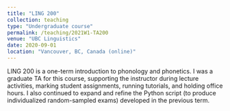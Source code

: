 ```yaml
---
title: "LING 200"
collection: teaching
type: "Undergraduate course"
permalink: /teaching/2021W1-TA200
venue: "UBC Linguistics"
date: 2020-09-01
location: "Vancouver, BC, Canada (online)"
---
```


LING 200 is a one-term introduction to phonology and phonetics. I was a graduate TA for this course, supporting the instructor during lecture activities, marking student assignments, running tutorials, and holding office hours. I also continued to expand and refine the Python script (to produce individualized random-sampled exams) developed in the previous term.
